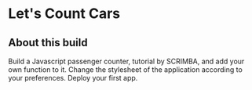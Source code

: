 # Let's Count Cars

## About this build

Build a Javascript passenger counter, tutorial by SCRIMBA, and add your own function to it. Change the stylesheet of the application according to your preferences. Deploy your first app.
